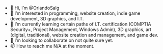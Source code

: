 - 👋 Hi, I’m @OrlandoSalg
- 👀 I’m interested in programming, website creation, indie game development, 3D graphics, and I.T.
- 🌱 I’m currently learning certain paths of I.T. certification (COMPTIA Security+, Project Management, Windows Admin), 3D graphics, art (digital, traditional), website creation and management, and game dev.
- 💞️ I’m looking to collaborate on not quite sure yet. 
- 📫 How to reach me N/A at the moment. 

<!---
OrlandoSalg/OrlandoSalg is a ✨ special ✨ repository because its `README.md` (this file) appears on your GitHub profile.
You can click the Preview link to take a look at your changes.
--->
